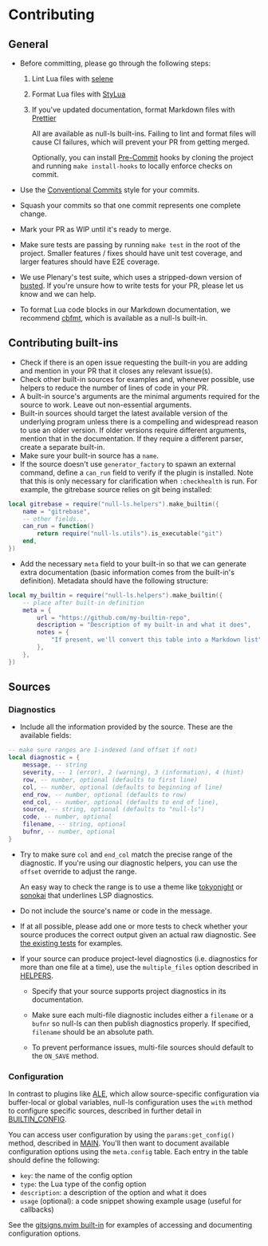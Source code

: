 # Contributing

## General

- Before committing, please go through the following steps:
  1. Lint Lua files with [selene](https://github.com/Kampfkarren/selene)
  2. Format Lua files with [StyLua](https://github.com/JohnnyMorganz/StyLua)
  3. If you've updated documentation, format Markdown files with
     [Prettier](https://github.com/prettier/prettier)

     All are available as null-ls built-ins. Failing to lint and format files
     will cause CI failures, which will prevent your PR from getting merged.

     Optionally, you can install
     [Pre-Commit](https://pre-commit.com/index.html#install) hooks by cloning
     the project and running `make install-hooks` to locally enforce checks on
     commit.

- Use the [Conventional Commits](https://www.conventionalcommits.org/en/v1.0.0/)
  style for your commits.
- Squash your commits so that one commit represents one complete change.
- Mark your PR as WIP until it's ready to merge.
- Make sure tests are passing by running `make test` in the root of the project.
  Smaller features / fixes should have unit test coverage, and larger features
  should have E2E coverage.
- We use Plenary's test suite, which uses a stripped-down version of
  [busted](https://github.com/Olivine-Labs/busted). If you're unsure how to
  write tests for your PR, please let us know and we can help.
- To format Lua code blocks in our Markdown documentation, we recommend
  [cbfmt](https://github.com/lukas-reineke/cbfmt), which is available as a
  null-ls built-in.

## Contributing built-ins

- Check if there is an open issue requesting the built-in you are adding and
  mention in your PR that it closes any relevant issue(s).
- Check other built-in sources for examples and, whenever possible, use helpers
  to reduce the number of lines of code in your PR.
- A built-in source's arguments are the minimal arguments required for the
  source to work. Leave out non-essential arguments.
- Built-in sources should target the latest available version of the underlying
  program unless there is a compelling and widespread reason to use an older
  version. If older versions require different arguments, mention that in the
  documentation. If they require a different parser, create a separate built-in.
- Make sure your built-in source has a `name`.
- If the source doesn't use `generator_factory` to spawn an external command,
  define a `can_run` field to verify if the plugin is installed. Note that this
  is only necessary for clarification when `:checkhealth` is run. For example,
  the gitrebase source relies on git being installed:

```lua
local gitrebase = require("null-ls.helpers").make_builtin({
    name = "gitrebase",
    -- other fields...
    can_run = function()
        return require("null-ls.utils").is_executable("git")
    end,
})
```

- Add the necessary `meta` field to your built-in so that we can generate extra
  documentation (basic information comes from the built-in's definition).
  Metadata should have the following structure:

```lua
local my_builtin = require("null-ls.helpers").make_builtin({
    -- place after built-in definition
    meta = {
        url = "https://github.com/my-builtin-repo",
        description = "Description of my built-in and what it does",
        notes = {
            "If present, we'll convert this table into a Markdown list",
        },
    },
})
```

## Sources

### Diagnostics

- Include all the information provided by the source. These are the available
  fields:

```lua
-- make sure ranges are 1-indexed (and offset if not)
local diagnostic = {
    message, -- string
    severity, -- 1 (error), 2 (warning), 3 (information), 4 (hint)
    row, -- number, optional (defaults to first line)
    col, -- number, optional (defaults to beginning of line)
    end_row, -- number, optional (defaults to row)
    end_col, -- number, optional (defaults to end of line),
    source, -- string, optional (defaults to "null-ls")
    code, -- number, optional
    filename, -- string, optional
    bufnr, -- number, optional
}
```

- Try to make sure `col` and `end_col` match the precise range of the
  diagnostic. If you're using our diagnostic helpers, you can use the `offset`
  override to adjust the range.

  An easy way to check the range is to use a theme like
  [tokyonight](https://github.com/folke/tokyonight.nvim) or
  [sonokai](https://github.com/sainnhe/sonokai) that underlines LSP diagnostics.

- Do not include the source's name or code in the message.

- If at all possible, please add one or more tests to check whether your source
  produces the correct output given an actual raw diagnostic. See
  [the existing tests](../test/spec/builtins/diagnostics_spec.lua) for examples.

- If your source can produce project-level diagnostics (i.e. diagnostics for
  more than one file at a time), use the `multiple_files` option described in
  [HELPERS](./HELPERS.md).
  - Specify that your source supports project diagnostics in its documentation.

  - Make sure each multi-file diagnostic includes either a `filename` or a
    `bufnr` so null-ls can then publish diagnostics properly. If specified,
    `filename` should be an absolute path.

  - To prevent performance issues, multi-file sources should default to the
    `ON_SAVE` method.

### Configuration

In contrast to plugins like [ALE](https://github.com/dense-analysis/ale), which
allow source-specific configuration via buffer-local or global variables,
null-ls configuration uses the `with` method to configure specific sources,
described in further detail in [BUILTIN_CONFIG](./BUILTIN_CONFIG.md).

You can access user configuration by using the `params:get_config()` method,
described in [MAIN](./MAIN.md). You'll then want to document available
configuration options using the `meta.config` table. Each entry in the table
should define the following:

- `key`: the name of the config option
- `type`: the Lua type of the config option
- `description`: a description of the option and what it does
- `usage` (optional): a code snippet showing example usage (useful for
  callbacks)

See the
[gitsigns.nvim built-in](../lua/null-ls/builtins/code_actions/gitsigns.lua) for
examples of accessing and documenting configuration options.
